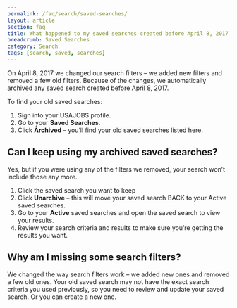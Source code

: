 ```yaml
---
permalink: /faq/search/saved-searches/
layout: article
section: faq
title: What happened to my saved searches created before April 8, 2017?
breadcrumb: Saved Searches
category: Search
tags: [search, saved, searches]
---
```


On April 8, 2017 we changed our search filters – we added new filters and removed a few old filters. Because of the changes, we automatically archived any saved search created before April 8, 2017.

To find your old saved searches:

1. Sign into your USAJOBS profile.
2. Go to your **Saved Searches**.
3. Click **Archived** – you’ll find your old saved searches listed here.

## Can I keep using my archived saved searches?

Yes, but if you were using any of the filters we removed, your search won’t include those any more.  

1.	Click the saved search you want to keep
2.	Click **Unarchive** – this will move your saved search BACK to your Active saved searches.
3.	Go to your **Active** saved searches and open the saved search to view your results.
4.	Review your search criteria and results to make sure you’re getting the results you want.

## Why am I missing some search filters?

We changed the way search filters work – we added new ones and removed a few old ones.  Your old saved search may not have the exact search criteria you used previously, so you need to review and update your saved search.  Or you can create a new one.
